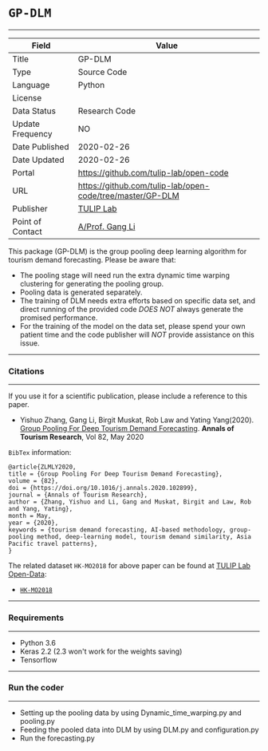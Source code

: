 # `GP-DLM`
---

| Field | Value |
| --- | --- |
| Title | GP-DLM |
| Type | Source Code |
| Language | Python |
| License |   |
| Data Status | Research Code |
| Update Frequency | NO |
| Date Published | 2020-02-26  |
| Date Updated |  2020-02-26 |
| Portal | https://github.com/tulip-lab/open-code |
| URL | https://github.com/tulip-lab/open-code/tree/master/GP-DLM|
| Publisher |[TULIP Lab](http://www.tulip.org.au/) |
| Point of Contact |[A/Prof. Gang Li](https://github.com/tuliplab) |

This package (GP-DLM) is the group pooling deep learning algorithm for tourism demand forecasting. Please be aware that:

* The pooling stage will need run the extra dynamic time warping clustering for generating the pooling group. 
* Pooling data is generated separately.
* The training of DLM needs extra efforts based on specific data set, and direct running of the provided code *DOES NOT* always generate the promised performance.
* For the training of the model on the data set, please spend your own patient time and the code publisher will *NOT* provide assistance on this issue.

---
### Citations
---

If you use it for a scientific publication, please include a reference to this paper.

* Yishuo Zhang, Gang Li, Birgit Muskat, Rob Law and Yating Yang(2020). [Group Pooling For Deep Tourism Demand Forecasting](https://doi.org/10.1016/j.annals.2020.102899). **Annals of Tourism Research**, Vol 82, May 2020


`BibTex` information:

    @article{ZLMLY2020,
    title = {Group Pooling For Deep Tourism Demand Forecasting},
    volume = {82},
    doi = {https://doi.org/10.1016/j.annals.2020.102899},
    journal = {Annals of Tourism Research},
    author = {Zhang, Yishuo and Li, Gang and Muskat, Birgit and Law, Rob and Yang, Yating},
    month = May,
    year = {2020},
    keywords = {tourism demand forecasting, AI-based methodology, group-pooling method, deep-learning model, tourism demand similarity, Asia Pacific travel patterns}, 
    }

The related dataset `HK-MO2018` for above paper can be found at [TULIP Lab Open-Data](https://github.com/tulip-lab/open-data):

* [`HK-MO2018`](https://github.com/tulip-lab/open-data/tree/master/HK-MO2018)


---
###  Requirements
---

* Python 3.6
* Keras 2.2 (2.3 won't work for the weights saving)
* Tensorflow


---
###  Run the coder
---

* Setting up the pooling data by using Dynamic_time_warping.py and pooling.py
* Feeding the pooled data into DLM by using DLM.py and configuration.py
* Run the forecasting.py 



